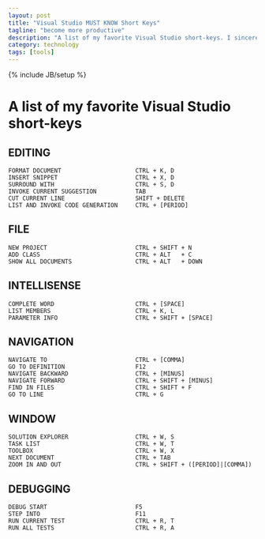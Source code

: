 ```yaml
---
layout: post
title: "Visual Studio MUST KNOW Short Keys"
tagline: "become more productive"
description: "A list of my favorite Visual Studio short-keys. I sincerely believe that knowing these will make you measurably more productive."
category: technology
tags: [tools]
---
```

{% include JB/setup %}

<h1>A list of my favorite Visual Studio short-keys</h1>

<h2>EDITING</h2>

<pre><code>FORMAT DOCUMENT                     CTRL + K, D        
INSERT SNIPPET                      CTRL + X, D        
SURROUND WITH                       CTRL + S, D        
INVOKE CURRENT SUGGESTION           TAB                
CUT CURRENT LINE                    SHIFT + DELETE      
LIST AND INVOKE CODE GENERATION     CTRL + [PERIOD]
</code></pre>

<h2>FILE</h2>

<pre><code>NEW PROJECT                         CTRL + SHIFT + N    
ADD CLASS                           CTRL + ALT   + C    
SHOW ALL DOCUMENTS                  CTRL + ALT   + DOWN
</code></pre>

<h2>INTELLISENSE</h2>

<pre><code>COMPLETE WORD                       CTRL + [SPACE]       
LIST MEMBERS                        CTRL + K, L        
PARAMETER INFO                      CTRL + SHIFT + [SPACE]
</code></pre>

<h2>NAVIGATION</h2>

<pre><code>NAVIGATE TO                         CTRL + [COMMA]        
GO TO DEFINITION                    F12                
NAVIGATE BACKWARD                   CTRL + [MINUS]            
NAVIGATE FORWARD                    CTRL + SHIFT + [MINUS]     
FIND IN FILES                       CTRL + SHIFT + F    
GO TO LINE                          CTRL + G            
</code></pre>

<h2>WINDOW</h2>

<pre><code>SOLUTION EXPLORER                   CTRL + W, S        
TASK LIST                           CTRL + W, T        
TOOLBOX                             CTRL + W, X        
NEXT DOCUMENT                       CTRL + TAB        
ZOOM IN AND OUT                     CTRL + SHIFT + ([PERIOD]|[COMMA])
</code></pre>

<h2>DEBUGGING</h2>

<pre><code>DEBUG START                         F5                
STEP INTO                           F11                
RUN CURRENT TEST                    CTRL + R, T        
RUN ALL TESTS                       CTRL + R, A        
</code></pre>